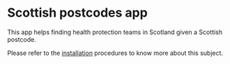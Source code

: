 # Scottish postcodes app

This app helps finding health protection teams in Scotland given a Scottish postcode.

Please refer to the [installation](installation.md) procedures to know more about this subject.
